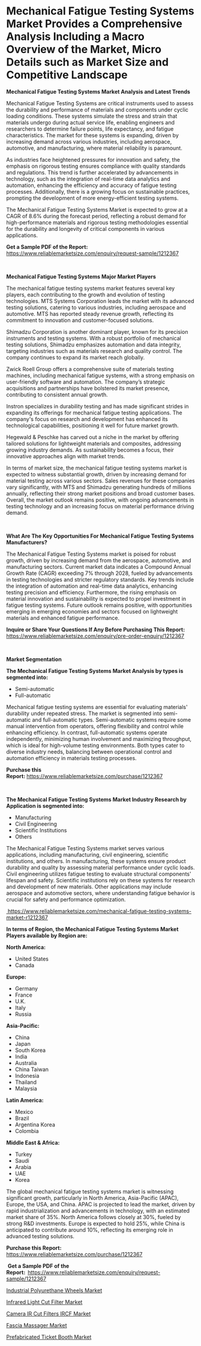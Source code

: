 <p><h1>Mechanical Fatigue Testing Systems Market Provides a Comprehensive Analysis Including a Macro Overview of the Market, Micro Details such as Market Size and Competitive Landscape</h1></p><p><strong>Mechanical Fatigue Testing Systems Market Analysis and Latest Trends</strong></p>
<p><p>Mechanical Fatigue Testing Systems are critical instruments used to assess the durability and performance of materials and components under cyclic loading conditions. These systems simulate the stress and strain that materials undergo during actual service life, enabling engineers and researchers to determine failure points, life expectancy, and fatigue characteristics. The market for these systems is expanding, driven by increasing demand across various industries, including aerospace, automotive, and manufacturing, where material reliability is paramount. </p><p>As industries face heightened pressures for innovation and safety, the emphasis on rigorous testing ensures compliance with quality standards and regulations. This trend is further accelerated by advancements in technology, such as the integration of real-time data analytics and automation, enhancing the efficiency and accuracy of fatigue testing processes. Additionally, there is a growing focus on sustainable practices, prompting the development of more energy-efficient testing systems. </p><p>The Mechanical Fatigue Testing Systems Market is expected to grow at a CAGR of 8.6% during the forecast period, reflecting a robust demand for high-performance materials and rigorous testing methodologies essential for the durability and longevity of critical components in various applications.</p></p>
<p><strong>Get a Sample PDF of the Report:&nbsp;</strong> <a href="https://www.reliablemarketsize.com/enquiry/request-sample/1212367?utm_campaign=1175&utm_medium=2&utm_source=Github&utm_content=ia&utm_term=06102024&utm_id=mechanical-fatigue-testing-systems">https://www.reliablemarketsize.com/enquiry/request-sample/1212367</a></p>
<p>&nbsp;</p>
<p><strong>Mechanical Fatigue Testing Systems Major Market Players</strong></p>
<p><p>The mechanical fatigue testing systems market features several key players, each contributing to the growth and evolution of testing technologies. MTS Systems Corporation leads the market with its advanced testing solutions, catering to various industries, including aerospace and automotive. MTS has reported steady revenue growth, reflecting its commitment to innovation and customer-focused solutions.</p><p>Shimadzu Corporation is another dominant player, known for its precision instruments and testing systems. With a robust portfolio of mechanical testing solutions, Shimadzu emphasizes automation and data integrity, targeting industries such as materials research and quality control. The company continues to expand its market reach globally.</p><p>Zwick Roell Group offers a comprehensive suite of materials testing machines, including mechanical fatigue systems, with a strong emphasis on user-friendly software and automation. The company’s strategic acquisitions and partnerships have bolstered its market presence, contributing to consistent annual growth.</p><p>Instron specializes in durability testing and has made significant strides in expanding its offerings for mechanical fatigue testing applications. The company's focus on research and development has enhanced its technological capabilities, positioning it well for future market growth.</p><p>Hegewald & Peschke has carved out a niche in the market by offering tailored solutions for lightweight materials and composites, addressing growing industry demands. As sustainability becomes a focus, their innovative approaches align with market trends.</p><p>In terms of market size, the mechanical fatigue testing systems market is expected to witness substantial growth, driven by increasing demand for material testing across various sectors. Sales revenues for these companies vary significantly, with MTS and Shimadzu generating hundreds of millions annually, reflecting their strong market positions and broad customer bases. Overall, the market outlook remains positive, with ongoing advancements in testing technology and an increasing focus on material performance driving demand.</p></p>
<p>&nbsp;</p>
<p><strong>What Are The Key Opportunities For Mechanical Fatigue Testing Systems Manufacturers?</strong></p>
<p><p>The Mechanical Fatigue Testing Systems market is poised for robust growth, driven by increasing demand from the aerospace, automotive, and manufacturing sectors. Current market data indicates a Compound Annual Growth Rate (CAGR) exceeding 7% through 2028, fueled by advancements in testing technologies and stricter regulatory standards. Key trends include the integration of automation and real-time data analytics, enhancing testing precision and efficiency. Furthermore, the rising emphasis on material innovation and sustainability is expected to propel investment in fatigue testing systems. Future outlook remains positive, with opportunities emerging in emerging economies and sectors focused on lightweight materials and enhanced fatigue performance.</p></p>
<p><strong>Inquire or Share Your Questions If Any Before Purchasing This Report:</strong> <a href="https://www.reliablemarketsize.com/enquiry/pre-order-enquiry/1212367?utm_campaign=1175&utm_medium=2&utm_source=Github&utm_content=ia&utm_term=06102024&utm_id=mechanical-fatigue-testing-systems">https://www.reliablemarketsize.com/enquiry/pre-order-enquiry/1212367</a></p>
<p>&nbsp;</p>
<p><strong>Market Segmentation</strong></p>
<p><strong>The Mechanical Fatigue Testing Systems Market Analysis by types is segmented into:</strong></p>
<p><ul><li>Semi-automatic</li><li>Full-automatic</li></ul></p>
<p><p>Mechanical fatigue testing systems are essential for evaluating materials' durability under repeated stress. The market is segmented into semi-automatic and full-automatic types. Semi-automatic systems require some manual intervention from operators, offering flexibility and control while enhancing efficiency. In contrast, full-automatic systems operate independently, minimizing human involvement and maximizing throughput, which is ideal for high-volume testing environments. Both types cater to diverse industry needs, balancing between operational control and automation efficiency in materials testing processes.</p></p>
<p><strong>Purchase this Report:&nbsp;</strong><a href="https://www.reliablemarketsize.com/purchase/1212367?utm_campaign=1175&utm_medium=2&utm_source=Github&utm_content=ia&utm_term=06102024&utm_id=mechanical-fatigue-testing-systems">https://www.reliablemarketsize.com/purchase/1212367</a></p>
<p>&nbsp;</p>
<p><strong>The Mechanical Fatigue Testing Systems Market Industry Research by Application is segmented into:</strong></p>
<p><ul><li>Manufacturing</li><li>Civil Engineering</li><li>Scientific Institutions</li><li>Others</li></ul></p>
<p><p>The Mechanical Fatigue Testing Systems market serves various applications, including manufacturing, civil engineering, scientific institutions, and others. In manufacturing, these systems ensure product durability and quality by assessing material performance under cyclic loads. Civil engineering utilizes fatigue testing to evaluate structural components' lifespan and safety. Scientific institutions rely on these systems for research and development of new materials. Other applications may include aerospace and automotive sectors, where understanding fatigue behavior is crucial for safety and performance optimization.</p></p>
<p><a href="https://www.reliablemarketsize.com/mechanical-fatigue-testing-systems-market-r1212367?utm_campaign=1175&utm_medium=2&utm_source=Github&utm_content=ia&utm_term=06102024&utm_id=mechanical-fatigue-testing-systems">&nbsp;https://www.reliablemarketsize.com/mechanical-fatigue-testing-systems-market-r1212367</a></p>
<p><strong>In terms of Region, the Mechanical Fatigue Testing Systems Market Players available by Region are:</strong></p>
<p>
    <p> <strong> North America: </strong>
        <ul>
            <li>United States</li>
            <li>Canada</li>
        </ul>
        </p> 
    <p> <strong> Europe: </strong>
        <ul>
            <li>Germany</li>
            <li>France</li>
            <li>U.K.</li>
            <li>Italy</li>
            <li>Russia</li>
        </ul>
        </p> 
    <p> <strong> Asia-Pacific: </strong>
        <ul>
            <li>China</li>
            <li>Japan</li>
            <li>South Korea</li>
            <li>India</li>
            <li>Australia</li>
            <li>China Taiwan</li>
            <li>Indonesia</li>
            <li>Thailand</li>
            <li>Malaysia</li>
        </ul>
        </p> 
    <p> <strong> Latin America: </strong>
        <ul>
            <li>Mexico</li>
            <li>Brazil</li>
            <li>Argentina Korea</li>
            <li>Colombia</li>
        </ul>
        </p> 
    <p> <strong> Middle East & Africa: </strong>
        <ul>
            <li>Turkey</li>
            <li>Saudi</li>
            <li>Arabia</li>
            <li>UAE</li>
            <li>Korea</li>
        </ul>
    </p>
    </p>
<p><p>The global mechanical fatigue testing systems market is witnessing significant growth, particularly in North America, Asia-Pacific (APAC), Europe, the USA, and China. APAC is projected to lead the market, driven by rapid industrialization and advancements in technology, with an estimated market share of 35%. North America follows closely at 30%, fueled by strong R&D investments. Europe is expected to hold 25%, while China is anticipated to contribute around 10%, reflecting its emerging role in advanced testing solutions.</p></p>
<p><strong>Purchase this Report: </strong><a href="https://www.reliablemarketsize.com/purchase/1212367?utm_campaign=1175&utm_medium=2&utm_source=Github&utm_content=ia&utm_term=06102024&utm_id=mechanical-fatigue-testing-systems">https://www.reliablemarketsize.com/purchase/1212367</a></p>
<p>&nbsp;<strong>Get a Sample PDF of the Report:&nbsp;&nbsp;</strong><a href="https://www.reliablemarketsize.com/enquiry/request-sample/1212367?utm_campaign=1175&utm_medium=2&utm_source=Github&utm_content=ia&utm_term=06102024&utm_id=mechanical-fatigue-testing-systems">https://www.reliablemarketsize.com/enquiry/request-sample/1212367</a></p>
<p><strong></strong></p>
<p><p><a href="https://www.linkedin.com/pulse/industrial-polyurethane-wheels-market-drivers-challenges-forecast-b1i6e?utm_campaign=1175&utm_medium=2&utm_source=Github&utm_content=ia&utm_term=06102024&utm_id=mechanical-fatigue-testing-systems">Industrial Polyurethane Wheels Market</a></p><p><a href="https://issuu.com/reportprime-2/docs/infrared-light-cut-filter-market-si_1392ab406c585c?utm_campaign=1175&utm_medium=2&utm_source=Github&utm_content=ia&utm_term=06102024&utm_id=mechanical-fatigue-testing-systems">Infrared Light Cut Filter Market</a></p><p><a href="https://issuu.com/reportprime-2/docs/camera-ir-cut-filters-ircf-market-s_76705200b585d1?utm_campaign=1175&utm_medium=2&utm_source=Github&utm_content=ia&utm_term=06102024&utm_id=mechanical-fatigue-testing-systems">Camera IR Cut Filters IRCF Market</a></p><p><a href="https://www.linkedin.com/pulse/fascia-massager-market-trends-strategic-insights-2024-2kc8e?utm_campaign=1175&utm_medium=2&utm_source=Github&utm_content=ia&utm_term=06102024&utm_id=mechanical-fatigue-testing-systems">Fascia Massager Market</a></p><p><a href="https://www.linkedin.com/pulse/prefabricated-ticket-booth-market-segmentation-geographical-vzfre?utm_campaign=1175&utm_medium=2&utm_source=Github&utm_content=ia&utm_term=06102024&utm_id=mechanical-fatigue-testing-systems">Prefabricated Ticket Booth Market</a></p></p>